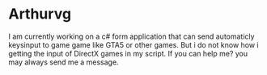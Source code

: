 # Arthurvg
I am currently working on a c# form application that can send automaticly keysinput to game game like GTA5 or other games. But i do not know how i getting the input of DirectX games in my script. If you can help me? you may always send me a message.
